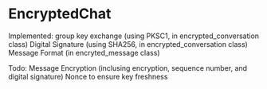 # EncryptedChat

Implemented:
group key exchange (using PKSC1, in encrypted_conversation class) 
Digital Signature (using SHA256, in encrypted_conversation class)
Message Format (in encryted_message class)

Todo:
Message Encryption (inclusing encryption, sequence number, and digital signature)
Nonce to ensure key freshness